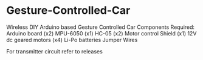 # Gesture-Controlled-Car
Wireless DIY Arduino based Gesture Controlled Car
Components Required:
Arduino board (x2)
MPU-6050 (x1)
HC-05 (x2)
Motor control Shield (x1)
12V dc geared motors (x4)
Li-Po batteries
Jumper Wires


For transmitter circuit refer to releases
